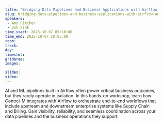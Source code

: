 ```yaml
---
title: "Bridging Data Pipelines and Business Applications with Airflow and Control-M"
slug: bridging-data-pipelines-and-business-applications-with-airflow-and-control-m
speakers:
 - Amy Pitcher
 - Jon Fink
time_start: 2025-10-07 09:10:00
time_end: 2025-10-07 10:05:00
room: 
track: 
day: 
timeslot: 
gridarea: 
images: 

slides:
video: 
---
```


AI and ML pipelines built in Airflow often power critical business outcomes, but they rarely operate in isolation. In this hands-on workshop, learn how Control-M integrates with Airflow to orchestrate end-to-end workflows that include upstream and downstream enterprise systems like Supply Chain and Billing. Gain visibility, reliability, and seamless coordination across your data pipelines and the business operations they support.

